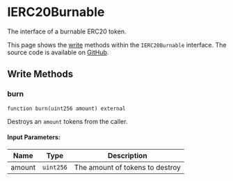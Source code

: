 # IERC20Burnable

The interface of a burnable ERC20 token.

This page shows the [write](#write-methods) methods within the `IERC20Burnable` interface. The source code is available on [GitHub](https://github.com/aave/gho/blob/main/src/contracts/gho/interfaces/IERC20Burnable.sol).

## Write Methods

### burn

```solidity
function burn(uint256 amount) external
```

Destroys an `amount` tokens from the caller.

#### Input Parameters:

| Name   | Type      | Description                     |
| ------ | --------- | ------------------------------- |
| amount | `uint256` | The amount of tokens to destroy |
